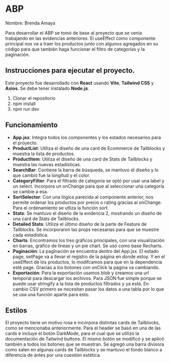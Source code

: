 # ABP

Nombre: Brenda Amaya

Para desarrollar el ABP se tomó de base al proyecto que se venía trabajando en las evidencias anteriores. El useEffect como componente principal nos va a traer los productos junto con algunos agregados en su código para que también haga funcionar el filtro de categorías y la paginación.

## Instrucciones para ejecutar el proyecto.

Este proyecto fue desarrollado con **React** usando **Vite**, **Tailwind CSS** y **Axios**. Se debe tener instalado **Node.js**.

1. Clonar el repositorio
2. npm install
3. npm run dev

## Funcionamiento

- **App.jsx**: Integra todos los componentes y los estados necesarios para el proyecto.
- **ProductList**: Utiliza el diseño de una card de Ecommerce de Tailblocks y muestra la lista de productos.
- **ProductItem**: Utiliza el diseño de una card de Stats de Tailblocks y muestra las nuevas estadísticas.
- **SearchBar**: Contiene la barra de búsqueda, se mantuvo el diseño y lo que cambió fue la longitud y el color.
- **CategoryFilter**: Para el filtrado de categoría se optó por usar una label y un select. Incorpora un onChange para que al seleccionar una categoría se cambie a esa.
- **SortSelector**: Con una lógica parecida al componente anterior, nos permite ordenar los productos por precio o rating gracias al onChange. Para el ordenamiento se utliza la función _sort_.
- **Stats**: Se mantuvo el diseño de la evidencia 2, mostrando un diseño de una card de Stats de Tailblocks.
- **Detailed Stats**: Utiliza el último diseño de la parte de Feature de Tailblocks. Se incorporaron las props necesarias para que se muestre cada estadística.
- **Charts**: Encontramos los tres gráficos principales, con una visualización en barras, gráfico de líneas y un pie chart. Se usó como base Recharts.
- **Paginación**: La paginación se encuentra dentro del App.jsx. El estado page, setPage va a llevar el registro de la página en donde estoy. Y en el useEffect de los productos, lo modifcamos para que en la dependencia esté page. Gracias a los botones con onClick la página va cambiando.
- **Exportación**: Para la exportación usamos blob y creamos una url temporal para descargar los archivos. Para JSON fue simple porque se puede usar stringify a la lista de productos filtrados y ya está. En cambio CSV primero se necesitan pasar los datos a una tabla por lo que se usa una función aparte para esto.

## Estilos

El proyecto tiene un motivo rosa e incorpora distintas cards de Tailblocks, como se mencionaba anteriormente. Para el header se basó en una de las cards e incluye el botón DarkMode, para el cual que se utilizó la documentación de Tailwind buttons. El mismo botón se modificó y se aplicó también a todos los botones que se muestran.
Se agregó una barra divisora como salen en algunas cards de Tailblocks y se mantuvo el fondo blanco a diferencia de antes por una cuestión estética.
